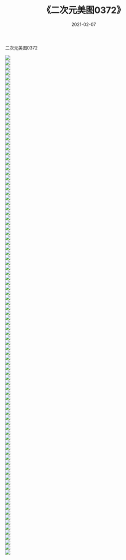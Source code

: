 ﻿---
layout: post
title:  《二次元美图0372》
date:   2021-02-07
img: http://imgx.orgx.ga/二次元/2021/二次元美图0372/000.jpg
categories: [美女, 清纯, 唯美]
---

二次元美图0372

 ![](http://imgx.orgx.ga/二次元/2021/二次元美图0372/001.jpg) <br>![](http://imgx.orgx.ga/二次元/2021/二次元美图0372/002.jpg) <br>![](http://imgx.orgx.ga/二次元/2021/二次元美图0372/003.jpg) <br>![](http://imgx.orgx.ga/二次元/2021/二次元美图0372/004.jpg) <br>![](http://imgx.orgx.ga/二次元/2021/二次元美图0372/005.jpg) <br>![](http://imgx.orgx.ga/二次元/2021/二次元美图0372/006.jpg) <br>![](http://imgx.orgx.ga/二次元/2021/二次元美图0372/007.jpg) <br>![](http://imgx.orgx.ga/二次元/2021/二次元美图0372/008.jpg) <br>![](http://imgx.orgx.ga/二次元/2021/二次元美图0372/009.jpg) <br>![](http://imgx.orgx.ga/二次元/2021/二次元美图0372/010.jpg) <br>![](http://imgx.orgx.ga/二次元/2021/二次元美图0372/011.jpg) <br>![](http://imgx.orgx.ga/二次元/2021/二次元美图0372/012.jpg) <br>![](http://imgx.orgx.ga/二次元/2021/二次元美图0372/013.jpg) <br>![](http://imgx.orgx.ga/二次元/2021/二次元美图0372/014.jpg) <br>![](http://imgx.orgx.ga/二次元/2021/二次元美图0372/015.jpg) <br>![](http://imgx.orgx.ga/二次元/2021/二次元美图0372/016.jpg) <br>![](http://imgx.orgx.ga/二次元/2021/二次元美图0372/017.jpg) <br>![](http://imgx.orgx.ga/二次元/2021/二次元美图0372/018.jpg) <br>![](http://imgx.orgx.ga/二次元/2021/二次元美图0372/019.jpg) <br>![](http://imgx.orgx.ga/二次元/2021/二次元美图0372/020.jpg) <br>![](http://imgx.orgx.ga/二次元/2021/二次元美图0372/021.jpg) <br>![](http://imgx.orgx.ga/二次元/2021/二次元美图0372/022.jpg) <br>![](http://imgx.orgx.ga/二次元/2021/二次元美图0372/023.jpg) <br>![](http://imgx.orgx.ga/二次元/2021/二次元美图0372/024.jpg) <br>![](http://imgx.orgx.ga/二次元/2021/二次元美图0372/025.jpg) <br>![](http://imgx.orgx.ga/二次元/2021/二次元美图0372/026.jpg) <br>![](http://imgx.orgx.ga/二次元/2021/二次元美图0372/027.jpg) <br>![](http://imgx.orgx.ga/二次元/2021/二次元美图0372/028.jpg) <br>![](http://imgx.orgx.ga/二次元/2021/二次元美图0372/029.jpg) <br>![](http://imgx.orgx.ga/二次元/2021/二次元美图0372/030.jpg) <br>![](http://imgx.orgx.ga/二次元/2021/二次元美图0372/031.jpg) <br>![](http://imgx.orgx.ga/二次元/2021/二次元美图0372/032.jpg) <br>![](http://imgx.orgx.ga/二次元/2021/二次元美图0372/033.jpg) <br>![](http://imgx.orgx.ga/二次元/2021/二次元美图0372/034.jpg) <br>![](http://imgx.orgx.ga/二次元/2021/二次元美图0372/035.jpg) <br>![](http://imgx.orgx.ga/二次元/2021/二次元美图0372/036.jpg) <br>![](http://imgx.orgx.ga/二次元/2021/二次元美图0372/037.jpg) <br>![](http://imgx.orgx.ga/二次元/2021/二次元美图0372/038.jpg) <br>![](http://imgx.orgx.ga/二次元/2021/二次元美图0372/039.jpg) <br>![](http://imgx.orgx.ga/二次元/2021/二次元美图0372/040.jpg) <br>![](http://imgx.orgx.ga/二次元/2021/二次元美图0372/041.jpg) <br>![](http://imgx.orgx.ga/二次元/2021/二次元美图0372/042.jpg) <br>![](http://imgx.orgx.ga/二次元/2021/二次元美图0372/043.jpg) <br>![](http://imgx.orgx.ga/二次元/2021/二次元美图0372/044.jpg) <br>![](http://imgx.orgx.ga/二次元/2021/二次元美图0372/045.jpg) <br>![](http://imgx.orgx.ga/二次元/2021/二次元美图0372/046.jpg) <br>![](http://imgx.orgx.ga/二次元/2021/二次元美图0372/047.jpg) <br>![](http://imgx.orgx.ga/二次元/2021/二次元美图0372/048.jpg) <br>![](http://imgx.orgx.ga/二次元/2021/二次元美图0372/049.jpg) <br>![](http://imgx.orgx.ga/二次元/2021/二次元美图0372/050.jpg) <br>![](http://imgx.orgx.ga/二次元/2021/二次元美图0372/051.jpg) <br>![](http://imgx.orgx.ga/二次元/2021/二次元美图0372/052.jpg) <br>![](http://imgx.orgx.ga/二次元/2021/二次元美图0372/053.jpg) <br>![](http://imgx.orgx.ga/二次元/2021/二次元美图0372/054.jpg) <br>![](http://imgx.orgx.ga/二次元/2021/二次元美图0372/055.jpg) <br>![](http://imgx.orgx.ga/二次元/2021/二次元美图0372/056.jpg) <br>![](http://imgx.orgx.ga/二次元/2021/二次元美图0372/057.jpg) <br>![](http://imgx.orgx.ga/二次元/2021/二次元美图0372/058.jpg) <br>![](http://imgx.orgx.ga/二次元/2021/二次元美图0372/059.jpg) <br>![](http://imgx.orgx.ga/二次元/2021/二次元美图0372/060.jpg) <br>![](http://imgx.orgx.ga/二次元/2021/二次元美图0372/061.jpg) <br>![](http://imgx.orgx.ga/二次元/2021/二次元美图0372/062.jpg) <br>![](http://imgx.orgx.ga/二次元/2021/二次元美图0372/063.jpg) <br>![](http://imgx.orgx.ga/二次元/2021/二次元美图0372/064.jpg) <br>![](http://imgx.orgx.ga/二次元/2021/二次元美图0372/065.jpg) <br>![](http://imgx.orgx.ga/二次元/2021/二次元美图0372/066.jpg) <br>![](http://imgx.orgx.ga/二次元/2021/二次元美图0372/067.jpg) <br>![](http://imgx.orgx.ga/二次元/2021/二次元美图0372/068.jpg) <br>![](http://imgx.orgx.ga/二次元/2021/二次元美图0372/069.jpg) <br>![](http://imgx.orgx.ga/二次元/2021/二次元美图0372/070.jpg) <br>![](http://imgx.orgx.ga/二次元/2021/二次元美图0372/071.jpg) <br>![](http://imgx.orgx.ga/二次元/2021/二次元美图0372/072.jpg) <br>![](http://imgx.orgx.ga/二次元/2021/二次元美图0372/073.jpg) <br>![](http://imgx.orgx.ga/二次元/2021/二次元美图0372/074.jpg) <br>![](http://imgx.orgx.ga/二次元/2021/二次元美图0372/075.jpg) <br>![](http://imgx.orgx.ga/二次元/2021/二次元美图0372/076.jpg) <br>![](http://imgx.orgx.ga/二次元/2021/二次元美图0372/077.jpg) <br>![](http://imgx.orgx.ga/二次元/2021/二次元美图0372/078.jpg) <br>![](http://imgx.orgx.ga/二次元/2021/二次元美图0372/079.jpg) <br>![](http://imgx.orgx.ga/二次元/2021/二次元美图0372/080.jpg) <br>![](http://imgx.orgx.ga/二次元/2021/二次元美图0372/081.jpg) <br>![](http://imgx.orgx.ga/二次元/2021/二次元美图0372/082.jpg) <br>![](http://imgx.orgx.ga/二次元/2021/二次元美图0372/083.jpg) <br>![](http://imgx.orgx.ga/二次元/2021/二次元美图0372/084.jpg) <br>![](http://imgx.orgx.ga/二次元/2021/二次元美图0372/085.jpg) <br>![](http://imgx.orgx.ga/二次元/2021/二次元美图0372/086.jpg) <br>![](http://imgx.orgx.ga/二次元/2021/二次元美图0372/087.jpg) <br>![](http://imgx.orgx.ga/二次元/2021/二次元美图0372/088.jpg) <br>![](http://imgx.orgx.ga/二次元/2021/二次元美图0372/089.jpg) <br>![](http://imgx.orgx.ga/二次元/2021/二次元美图0372/090.jpg) <br>![](http://imgx.orgx.ga/二次元/2021/二次元美图0372/091.jpg) <br>![](http://imgx.orgx.ga/二次元/2021/二次元美图0372/092.jpg) <br>![](http://imgx.orgx.ga/二次元/2021/二次元美图0372/093.jpg) <br>![](http://imgx.orgx.ga/二次元/2021/二次元美图0372/094.jpg) <br>![](http://imgx.orgx.ga/二次元/2021/二次元美图0372/095.jpg) <br>![](http://imgx.orgx.ga/二次元/2021/二次元美图0372/096.jpg) <br>![](http://imgx.orgx.ga/二次元/2021/二次元美图0372/097.jpg) <br>![](http://imgx.orgx.ga/二次元/2021/二次元美图0372/098.jpg) <br>![](http://imgx.orgx.ga/二次元/2021/二次元美图0372/099.jpg) <br>![](http://imgx.orgx.ga/二次元/2021/二次元美图0372/100.jpg) <br>